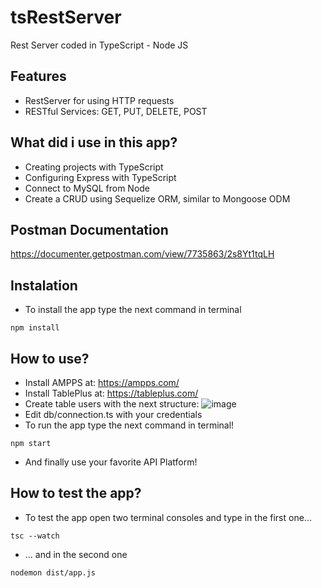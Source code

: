 # tsRestServer
Rest Server coded in TypeScript - Node JS

## Features
* RestServer for using HTTP requests
* RESTful Services: GET, PUT, DELETE, POST


## What did i use in this app?
* Creating projects with TypeScript
* Configuring Express with TypeScript
* Connect to MySQL from Node
* Create a CRUD using Sequelize ORM, similar to Mongoose ODM

## Postman Documentation

https://documenter.getpostman.com/view/7735863/2s8Yt1tqLH

## Instalation

- To install the app type the next command in terminal

```
npm install
```

## How to use?

- Install AMPPS at: https://ampps.com/
- Install TablePlus at: https://tableplus.com/
- Create table users with the next structure: 
![image](https://user-images.githubusercontent.com/51382458/205165688-dc113c64-0dc1-444c-b23f-521821319ca8.png)
- Edit db/connection.ts with your credentials
- To run the app type the next command in terminal!

```
npm start
```
- And finally use your favorite API Platform!

## How to test the app?

- To test the app open two terminal consoles and type in the first one... 

```
tsc --watch
```

- ... and in the second one
```
nodemon dist/app.js
```



